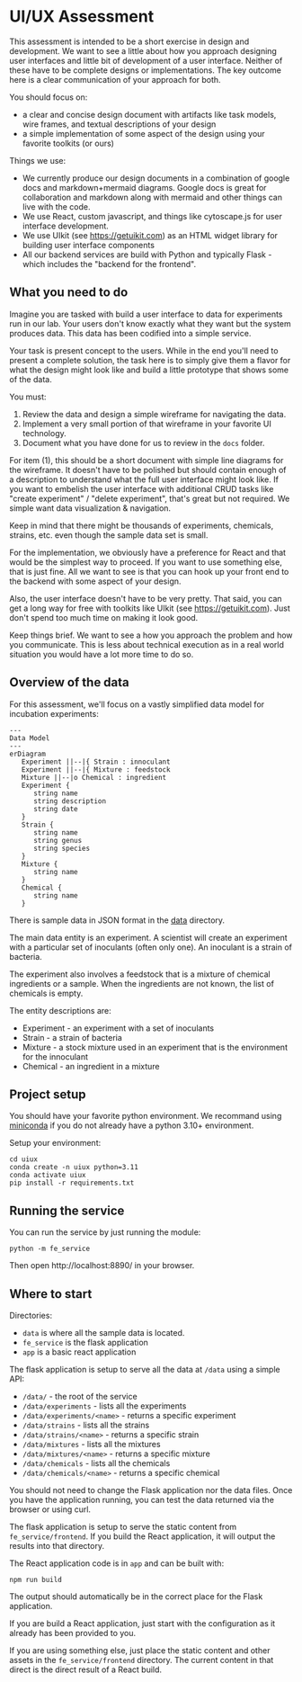 # UI/UX Assessment

This assessment is intended to be a short exercise in design and development. We want
to see a little about how you approach designing user interfaces and little bit of
development of a user interface. Neither of these have to be complete designs or
implementations. The key outcome here is a clear communication of your approach for
both.

You should focus on:

 * a clear and concise design document with artifacts like task models, wire frames, and textual descriptions of your design
 * a simple implementation of some aspect of the design using your favorite toolkits (or ours)

Things we use:

 * We currently produce our design documents in a combination of google docs and markdown+mermaid diagrams. Google docs is great for collaboration and markdown along with mermaid and other things can live with the code. 
 * We use React, custom javascript, and things like cytoscape.js for user interface development.
 * We use UIkit (see https://getuikit.com) as an HTML widget library for building user interface components
 * All our backend services are build with Python and typically Flask - which includes the "backend for the frontend".

## What you need to do

Imagine you are tasked with build a user interface to 
data for experiments run in our lab. Your users don't 
know exactly what they want but the system produces
data. This data has been codified into a simple service.

Your task is present concept to the users. While in
the end you'll need to present a complete solution, the
task here is to simply give them a flavor for what 
the design might look like and build a little prototype
that shows some of the data.

You must:

1. Review the data and design a simple wireframe for navigating the data.
2. Implement a very small portion of that wireframe in your favorite UI technology.
3. Document what you have done for us to review in the `docs` folder.

For item (1), this should be a short document with simple line diagrams for the wireframe. It doesn't have to be polished but should contain enough of a description to understand what the full user interface might look like. If you want to embelish the user interface with additional CRUD tasks like "create experiment" / "delete experiment", that's great but not required. We simple want data visualization & navigation.

Keep in mind that there might be thousands of experiments, chemicals, strains, etc. even though the sample data set is small.

For the implementation, we obviously have a preference for React and that would be the simplest way to proceed. If you want to use something else, that is just fine.  All we want to see is that you can hook up your front end to the backend with some aspect of your design.

Also, the user interface doesn't have to be very pretty. That said, you can get a long way for free with
toolkits like UIkit (see https://getuikit.com). Just don't spend too much time on making it look good.

Keep things brief. We want to see a how you approach the problem and how you communicate. This is less about technical execution as in a real world situation you would have a lot more time to do so.

## Overview of the data

For this assessment, we'll focus on a vastly simplified data model for incubation
experiments:

```mermaid
---
Data Model
---
erDiagram
   Experiment ||--|{ Strain : innoculant
   Experiment ||--|{ Mixture : feedstock
   Mixture ||--|o Chemical : ingredient
   Experiment {
      string name
      string description
      string date
   }
   Strain {
      string name
      string genus
      string species
   }
   Mixture {
      string name
   }
   Chemical {
      string name
   }
```

There is sample data in JSON format in the [data](data) directory.

The main data entity is an experiment. A scientist will create an experiment
with a particular set of inoculants (often only one). An inoculant is
a strain of bacteria.

The experiment also involves a feedstock that is a mixture of chemical 
ingredients or a sample. When the ingredients are not known, the list 
of chemicals is empty.

The entity descriptions are:

 * Experiment - an experiment with a set of inoculants
 * Strain - a strain of bacteria
 * Mixture - a stock mixture used in an experiment that is the environment for the innoculant
 * Chemical - an ingredient in a mixture

## Project setup

You should have your favorite python environment. We recommand using [miniconda](https://docs.conda.io/en/latest/miniconda.html) if you do not already have a python 3.10+ environment.

Setup your environment:

```
cd uiux
conda create -n uiux python=3.11
conda activate uiux
pip install -r requirements.txt
```

## Running the service

You can run the service by just running the module:

```
python -m fe_service
```

Then open http://localhost:8890/ in your browser. 

## Where to start

Directories:

 * `data` is where all the sample data is located.
 * `fe_service` is the flask application
 * `app` is a basic react application

The flask application is setup to serve all the data
at `/data` using a simple API:

 * `/data/` - the root of the service
 * `/data/experiments` - lists all the experiments
 * `/data/experiments/<name>` - returns a specific experiment
 * `/data/strains` - lists all the strains
 * `/data/strains/<name>` - returns a specific strain
 * `/data/mixtures` - lists all the mixtures
 * `/data/mixtures/<name>` - returns a specific mixture
 * `/data/chemicals` - lists all the chemicals
 * `/data/chemicals/<name>` - returns a specific chemical

You should not need to change the Flask application nor the data files. Once you have the application running,
you can test the data returned via the browser or using curl.

The flask application is setup to serve the static content from `fe_service/frontend`. If you build the React application, it will output the results into that directory.

The React application code is in `app` and can be built with:

```
npm run build
```

The output should automatically be in the correct place for the Flask application.

If you are build a React application, just start with the configuration as it already has been provided to you.

If you are using something else, just place the static content and other assets in the `fe_service/frontend` directory. The current content in that direct is the direct result of a React build.


